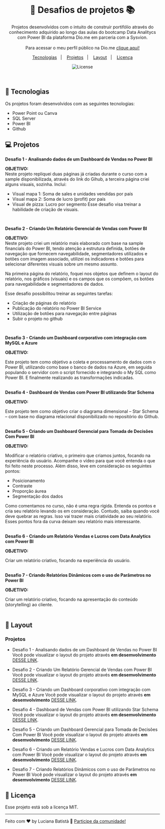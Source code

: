<h1 align="center"> 💪 Desafios de projetos 📚 </h1>

<p align="center">
Projetos desenvolvidos com o intuito de construir portifólio através do conhecimento adquirido ao longo das aulas do bootcamp Data Analitycs com Power BI da plataforma Dio.me em parceria com a Sysvion. <br/>
<br> 
Para acessar o meu perfil público na Dio.me <a href="https://dio.me/users/lu_assis_la"> clique aqui!</a>
</p>

<p align="center">
  <a href="#-tecnologias">Tecnologias</a>&nbsp;&nbsp;&nbsp;|&nbsp;&nbsp;&nbsp;
  <a href="#-projetos">Projetos</a>&nbsp;&nbsp;&nbsp;|&nbsp;&nbsp;&nbsp;
  <a href="#-layout">Layout</a>&nbsp;&nbsp;&nbsp;|&nbsp;&nbsp;&nbsp;
  <a href="#memo-licença">Licença</a>
</p>

<p align="center">
  <img alt="License" src="https://img.shields.io/static/v1?label=license&message=MIT&color=49AA26&labelColor=000000">
</p>

<br>


## 🚀 Tecnologias

Os projetos foram desenvolvidos com as seguintes tecnologias:

- Power Point ou Canva
- SQL Server
- Power BI
- Github


## 💻 Projetos 
__Desafio 1 - Analisando dados de um Dashboard de Vendas no Power BI__

**OBJETIVO:** <br>
Neste projeto repliquei duas páginas já criadas durante o curso com a sample disponibilizada, através do link do Gihub, a terceira página criei alguns visuais, sozinha. Inclui:
- Visual mapa 1: Soma de sales e unidades vendidas por país 
- Visual mapa 2: Soma de lucro (profit) por país 
- Visual de pizza: Lucro por segmento
Esse desafio visa treinar a habilidade de criação de visuais. 
<br>

__Desafio 2 - Criando Um Relatório Gerencial de Vendas com Power BI__

**OBJETIVO:** <br>
Neste projeto criei um relatório mais elaborado com base na sample financials do Power BI, tendo atenção a estrutura definida, botões de navegação que fornecem navegabilidade, segmentadores utilizados e botões com imagem associado, utilizei os indicadores e botões para selecionar diferentes visuais sobre um mesmo assunto. <br>

Na primeira página do relatório, foquei nos objetos que definem o layout do relatório, nos gráficos (visuais) e os campos que os compõem, os botões para navegabilidade e segmentadores de dados.<br>

Esse desafio possibilitou treinar as seguintes tarefas: 
* Criação de páginas do relatório 
* Publicação do relatório no Power BI Service 
* Utilização de botões para navegação entre páginas 
* Subir o projeto no github 
<br>

__Desafio 3 - Criando um Dashboard corporativo com integração com MySQL e Azure__

**OBJETIVO:** <br>

Este projeto tem como objetivo a coleta e processamento de dados com o Power BI, utilizando como base o banco de dados na Azure, em seguida populando o servidor com o script fornecido e integrando o My SQL como Power BI. E finalmente realizando as transformações indicadas. 
<br>
<br>

__Desafio 4 - Dashboard de Vendas com Power BI utilizando Star Schema__

**OBJETIVO:** <br>

Este projeto tem como objetivo criar o diagrama dimensional – Star Schema – com base no diagrama relacional disponibilizado no repositório do Github. 
<br>
<br>

__Desafio 5 - Criando um Dashboard Gerencial para Tomada de Decisões Com Power BI__

**OBJETIVO:** <br>

Modificar o relatório criativo, o primeiro que criamos juntos, focando na experiência do usuário. Acompanhe o vídeo para que você entenda o que foi feito neste processo. Além disso, leve em consideração os seguintes pontos:

- Posicionamento
- Contraste
- Proporção áurea
- Segmentação dos dados
  
Como comentamos no curso, não é uma regra rígida. Entenda os pontos e cria seu relatório levando os em consideração. Contudo, saiba quando você deve quebrar as regras. Isso vai trazer mais criatividade ao seu relatório. Esses pontos fora da curva deixam seu relatório mais interessante.
<br>
<br> 

__Desafio 6 - Criando um Relatório Vendas e Lucros com Data Analytics com Power BI__

**OBJETIVO:** <br>

Criar um relatório criativo, focando na experiência do usuário.
<br>
<br>


__Desafio 7 - Criando Relatórios Dinâmicos com o uso de Parâmetros no Power BI__

**OBJETIVO:** <br>

Criar um relatório criativo, focando na apresentação do conteúdo (storytelling) ao cliente.
<br>
<br>


## 🔖 Layout 
### Projetos
- Desafio 1 - Analisando dados de um Dashboard de Vendas no Power BI
  Você pode visualizar o layout do projeto através **em desemvolvimento** [DESSE LINK](https://www.canva.com). <br>
  
- Desafio 2 - Criando Um Relatório Gerencial de Vendas com Power BI
  Você pode visualizar o layout do projeto através **em desemvolvimento** [DESSE LINK](https://www.canva.com). <br>
  
- Desafio 3 - Criando um Dashboard corporativo com integração com MySQL e Azure
  Você pode visualizar o layout do projeto através **em desemvolvimento** [DESSE LINK](https://www.canva.com). <br>
  
- Desafio 4 - Dashboard de Vendas com Power BI utilizando Star Schema
  Você pode visualizar o layout do projeto através **em desemvolvimento** [DESSE LINK](https://www.canva.com). <br>
  
- Desafio 5 - Criando um Dashboard Gerencial para Tomada de Decisões Com Power BI
  Você pode visualizar o layout do projeto através **em desemvolvimento** [DESSE LINK](https://www.canva.com). <br>
  
- Desafio 6 - Criando um Relatório Vendas e Lucros com Data Analytics com Power BI
  Você pode visualizar o layout do projeto através **em desemvolvimento** [DESSE LINK](https://www.canva.com). <br>
  
- Desafio 7 - Criando Relatórios Dinâmicos com o uso de Parâmetros no Power BI
  Você pode visualizar o layout do projeto através **em desemvolvimento** [DESSE LINK](https://www.canva.com). <br>


## :memo: Licença

Esse projeto está sob a licença MIT.

---

Feito com ♥ by Luciana Batistà :wave: [Participe da comunidade!](https://linktr.ee/mulheresemdados)
